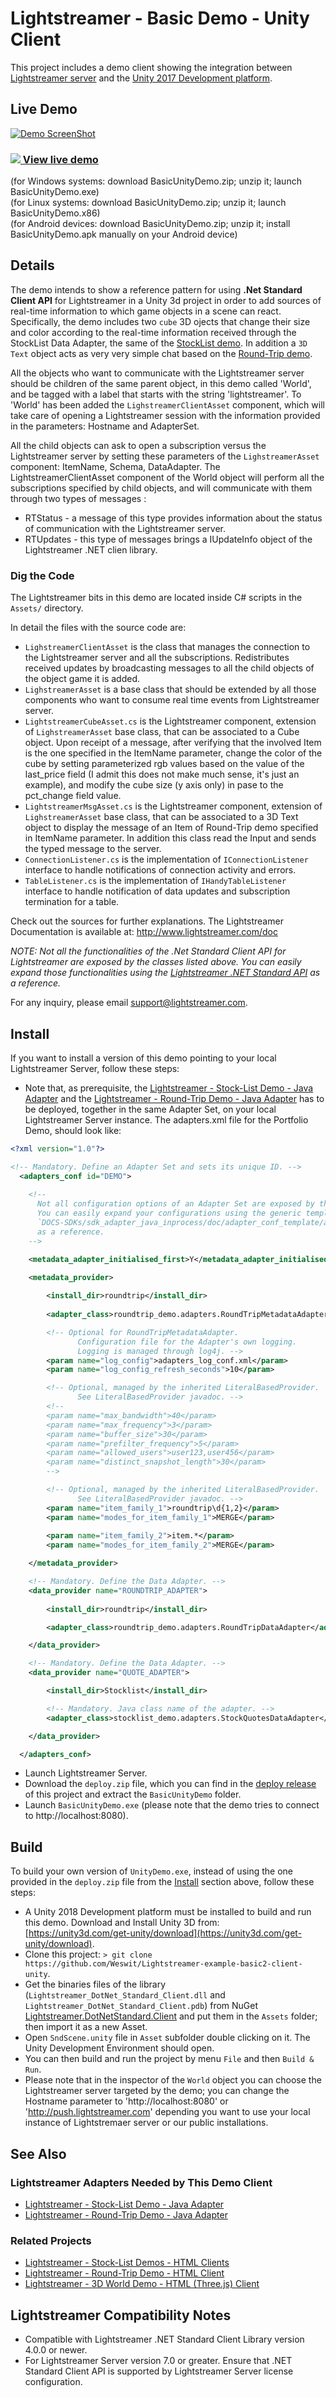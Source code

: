 # Lightstreamer - Basic Demo - Unity Client

<!-- START DESCRIPTION lightstreamer-example-basic2-client-unity -->

This project includes a demo client showing the integration between [Lightstreamer server](https://www.lightstreamer.com/) and the [Unity 2017 Development platform](https://unity3d.com/).<br>

## Live Demo

[![Demo ScreenShot](screen_demo_large2.png)](https://demos.lightstreamer.com/UnityDemo/BasicUnityDemo.zip)<br>

### [![](http://demos.lightstreamer.com/site/img/play.png) View live demo](http://demos.lightstreamer.com/UnityDemo2/BasicUnityDemo.zip)<br>
(for Windows systems: download BasicUnityDemo.zip; unzip it; launch BasicUnityDemo.exe)<br>
(for Linux systems: download BasicUnityDemo.zip; unzip it; launch BasicUnityDemo.x86)<br>
(for Android devices: download BasicUnityDemo.zip; unzip it; install BasicUnityDemo.apk manually on your Android device)

## Details

The demo intends to show a reference pattern for using <b>.Net Standard Client API</b> for Lightstreamer in a Unity 3d project in order to add sources of real-time information to which game objects in a scene can react.
Specifically, the demo includes two `cube` 3D ojects that change their size and color according to the real-time information received through the StockList Data Adapter, the same of the [StockList demo](https://github.com/Lightstreamer/Lightstreamer-example-StockList-client-javascript).
In addition a `3D Text` object acts as very very simple chat based on the [Round-Trip demo](https://github.com/Lightstreamer/Lightstreamer-example-RoundTrip-client-javascript). 

All the objects who want to communicate with the Lightstreamer server should be children of the same parent object, in this demo called 'World', and be tagged with a label that starts with the string 'lightstreamer'.
To 'World' has been added the `LighstreamerClientAsset` component, which will take care of opening a Lightstreamer session with the information provided in the parameters: Hostname and AdapterSet.

All the child objects can ask to open  a subscription versus the Lightstreamer server by setting these parameters of the `LighstreamerAsset` component: ItemName, Schema, DataAdapter.
The LightstreamerClientAsset component of the World object will perform all the subscriptions specified by child objects, and will communicate with them through two types of messages :

* RTStatus - a message of this type provides information about the status of communication with the Lightstreamer server.
* RTUpdates - this type of messages brings a IUpdateInfo object of the Lightstreamer .NET clien library.

### Dig the Code

The Lightstreamer bits in this demo are located inside C# scripts in the `Assets/` directory.<br>

In detail the files with the source code are:
* `LighstreamerClientAsset` is the class that manages the connection to the Lightstreamer server and all the subscriptions. Redistributes received updates by broadcasting messages to all the child objects of the object game it is added.
* `LighstreamerAsset` is a base class that should be extended by all those components who want to consume real time events from Lightstreamer server. 
* `LightstreamerCubeAsset.cs` is the Lightstreamer component, extension of `LighstreamerAsset` base class, that can be associated to a Cube object. Upon receipt of a message, 
after verifying that the involved Item is the one specified in the ItemName parameter, change the color of the cube by setting parameterized rgb values based on the value of the last_price field (I admit this does not make much sense, it's just an example), and modify the cube size (y axis only) in pase to the pct_change field value.
* `LightstreamerMsgAsset.cs` is the Lightstreamer component, extension of `LighstreamerAsset` base class, that can be associated to a 3D Text object to display the message of an Item of Round-Trip demo specified in ItemName parameter.
In addition this class read the Input and sends the typed message to the server.
* `ConnectionListener.cs` is the implementation of `IConnectionListener` interface to handle notifications of connection activity and errors. 
* `TableListener.cs` is the implementation of `IHandyTableListener ` interface to handle notification of data updates and subscription termination for a table.

Check out the sources for further explanations. The Lightstreamer Documentation is available at: http://www.lightstreamer.com/doc<br>

<i>NOTE: Not all the functionalities of the .Net Standard Client API for Lightstreamer are exposed by the classes listed above. You can easily expand those functionalities using the [Lightstreamer .NET Standard API](https://www.lightstreamer.com/api/ls-dotnetstandard-client/latest/) as a reference. </i>

For any inquiry, please email support@lightstreamer.com.

<!-- END DESCRIPTION lightstreamer-example-basic2-client-unity -->

## Install

If you want to install a version of this demo pointing to your local Lightstreamer Server, follow these steps:

* Note that, as prerequisite, the [Lightstreamer - Stock-List Demo - Java Adapter](https://github.com/Weswit/Lightstreamer-example-Stocklist-adapter-java) and the [Lightstreamer - Round-Trip Demo - Java Adapter](https://github.com/Lightstreamer/Lightstreamer-example-RoundTrip-adapter-java) has to be deployed, together in the same Adapter Set, on your local Lightstreamer Server instance.
The adapters.xml file for the Portfolio Demo, should look like:
```xml 
<?xml version="1.0"?>

<!-- Mandatory. Define an Adapter Set and sets its unique ID. -->
  <adapters_conf id="DEMO">
  
    <!--
      Not all configuration options of an Adapter Set are exposed by this file.
      You can easily expand your configurations using the generic template,
      `DOCS-SDKs/sdk_adapter_java_inprocess/doc/adapter_conf_template/adapters.xml`,
      as a reference.
    -->

    <metadata_adapter_initialised_first>Y</metadata_adapter_initialised_first>
	
	<metadata_provider>

		<install_dir>roundtrip</install_dir>
	
        <adapter_class>roundtrip_demo.adapters.RoundTripMetadataAdapter</adapter_class>

        <!-- Optional for RoundTripMetadataAdapter.
               Configuration file for the Adapter's own logging.
               Logging is managed through log4j. -->
        <param name="log_config">adapters_log_conf.xml</param>
        <param name="log_config_refresh_seconds">10</param>

        <!-- Optional, managed by the inherited LiteralBasedProvider.
               See LiteralBasedProvider javadoc. -->
        <!--
        <param name="max_bandwidth">40</param>
        <param name="max_frequency">3</param>
        <param name="buffer_size">30</param>
        <param name="prefilter_frequency">5</param>
        <param name="allowed_users">user123,user456</param>
        <param name="distinct_snapshot_length">30</param>
        -->

        <!-- Optional, managed by the inherited LiteralBasedProvider.
               See LiteralBasedProvider javadoc. -->
        <param name="item_family_1">roundtrip\d{1,2}</param>
        <param name="modes_for_item_family_1">MERGE</param>
		
        <param name="item_family_2">item.*</param>
        <param name="modes_for_item_family_2">MERGE</param>

    </metadata_provider>

    <!-- Mandatory. Define the Data Adapter. -->
    <data_provider name="ROUNDTRIP_ADAPTER">
	  
	    <install_dir>roundtrip</install_dir>

        <adapter_class>roundtrip_demo.adapters.RoundTripDataAdapter</adapter_class>

    </data_provider>

	<!-- Mandatory. Define the Data Adapter. -->
	<data_provider name="QUOTE_ADAPTER">

	    <install_dir>Stocklist</install_dir>

		<!-- Mandatory. Java class name of the adapter. -->
		<adapter_class>stocklist_demo.adapters.StockQuotesDataAdapter</adapter_class>

    </data_provider>

  </adapters_conf>
```
* Launch Lightstreamer Server.
* Download the `deploy.zip` file, which you can find in the [deploy release](https://github.com/Lightstreamer/Lightstreamer-example-basic2-client-unity/releases) of this project and extract the `BasicUnityDemo` folder.
* Launch `BasicUnityDemo.exe` (please note that the demo tries to connect to http://localhost:8080).

## Build

To build your own version of `UnityDemo.exe`, instead of using the one provided in the `deploy.zip` file from the [Install](https://github.com/Lightstreamer/Lightstreamer-example-basic2-client-unity#install) section above, follow these steps:

* A Unity 2018 Development platform must be installed to build and run this demo. Download and Install Unity 3D from: [https://unity3d.com/get-unity/download](https://unity3d.com/get-unity/download).
* Clone this project: `> git clone https://github.com/Weswit/Lightstreamer-example-basic2-client-unity`.
* Get the  binaries files of the library (`Lightstreamer_DotNet_Standard_Client.dll` and `Lightstreamer_DotNet_Standard_Client.pdb`) from NuGet [Lightstreamer.DotNetStandard.Client](https://www.nuget.org/packages/Lightstreamer.DotNetStandard.Client/) and put them in the `Assets` folder; then import it as a new Asset.
* Open `SndScene.unity` file in `Asset` subfolder double clicking on it. The Unity Development Environment should open.
* You can then build and run the project by menu `File` and then `Build & Run`.
* Please note that in the inspector of the `World` object you can choose the Lightstreamer server targeted by the demo; you can change the Hostname parameter to 'http://localhost:8080' or 'http://push.lightstreamer.com' depending you want to use your local instance of Lightstremaer server or our public installations.

## See Also

### Lightstreamer Adapters Needed by This Demo Client

<!-- START RELATED_ENTRIES -->
* [Lightstreamer - Stock-List Demo - Java Adapter](https://github.com/Weswit/Lightstreamer-example-Stocklist-adapter-java)
* [Lightstreamer - Round-Trip Demo - Java Adapter](https://github.com/Lightstreamer/Lightstreamer-example-RoundTrip-adapter-java)

<!-- END RELATED_ENTRIES -->

### Related Projects

* [Lightstreamer - Stock-List Demos - HTML Clients](https://github.com/Weswit/Lightstreamer-example-Stocklist-client-javascript)
* [Lightstreamer - Round-Trip Demo - HTML Client](https://github.com/Lightstreamer/Lightstreamer-example-RoundTrip-client-javascript)
* [Lightstreamer - 3D World Demo - HTML (Three.js) Client](https://github.com/Weswit/Lightstreamer-example-3DWorld-client-javascript)

## Lightstreamer Compatibility Notes

* Compatible with Lightstreamer .NET Standard Client Library version 4.0.0 or newer.
* For Lightstreamer Server version 7.0 or greater. Ensure that .NET Standard Client API is supported by Lightstreamer Server license configuration.
